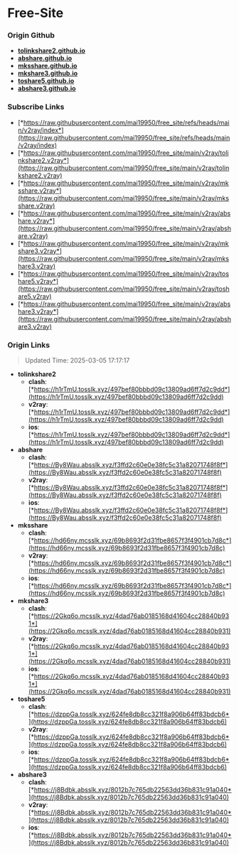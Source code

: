 # Free-Site

### Origin Github

- [**tolinkshare2.github.io**](https://github.com/tolinkshare2/tolinkshare2.github.io)
- [**abshare.github.io**](https://github.com/abshare/abshare.github.io)
- [**mksshare.github.io**](https://github.com/mksshare/mksshare.github.io)
- [**mkshare3.github.io**](https://github.com/mkshare3/mkshare3.github.io)
- [**toshare5.github.io**](https://github.com/toshare5/toshare5.github.io)
- [**abshare3.github.io**](https://github.com/abshare3/abshare3.github.io)

### Subscribe Links

- [*https://raw.githubusercontent.com/mai19950/free_site/refs/heads/main/v2ray/index*](https://raw.githubusercontent.com/mai19950/free_site/refs/heads/main/v2ray/index)
- [*https://raw.githubusercontent.com/mai19950/free_site/main/v2ray/tolinkshare2.v2ray*](https://raw.githubusercontent.com/mai19950/free_site/main/v2ray/tolinkshare2.v2ray)
- [*https://raw.githubusercontent.com/mai19950/free_site/main/v2ray/mksshare.v2ray*](https://raw.githubusercontent.com/mai19950/free_site/main/v2ray/mksshare.v2ray)
- [*https://raw.githubusercontent.com/mai19950/free_site/main/v2ray/abshare.v2ray*](https://raw.githubusercontent.com/mai19950/free_site/main/v2ray/abshare.v2ray)
- [*https://raw.githubusercontent.com/mai19950/free_site/main/v2ray/mkshare3.v2ray*](https://raw.githubusercontent.com/mai19950/free_site/main/v2ray/mkshare3.v2ray)
- [*https://raw.githubusercontent.com/mai19950/free_site/main/v2ray/toshare5.v2ray*](https://raw.githubusercontent.com/mai19950/free_site/main/v2ray/toshare5.v2ray)
- [*https://raw.githubusercontent.com/mai19950/free_site/main/v2ray/abshare3.v2ray*](https://raw.githubusercontent.com/mai19950/free_site/main/v2ray/abshare3.v2ray)

### Origin Links

> Updated Time: 2025-03-05 17:17:17

- **tolinkshare2**
  - **clash**: [*https://h1rTmU.tosslk.xyz/497bef80bbbd09c13809ad6ff7d2c9dd*](https://h1rTmU.tosslk.xyz/497bef80bbbd09c13809ad6ff7d2c9dd)
  - **v2ray**: [*https://h1rTmU.tosslk.xyz/497bef80bbbd09c13809ad6ff7d2c9dd*](https://h1rTmU.tosslk.xyz/497bef80bbbd09c13809ad6ff7d2c9dd)
  - **ios**: [*https://h1rTmU.tosslk.xyz/497bef80bbbd09c13809ad6ff7d2c9dd*](https://h1rTmU.tosslk.xyz/497bef80bbbd09c13809ad6ff7d2c9dd)
- **abshare**
  - **clash**: [*https://By8Wau.absslk.xyz/f3ffd2c60e0e38fc5c31a82071748f8f*](https://By8Wau.absslk.xyz/f3ffd2c60e0e38fc5c31a82071748f8f)
  - **v2ray**: [*https://By8Wau.absslk.xyz/f3ffd2c60e0e38fc5c31a82071748f8f*](https://By8Wau.absslk.xyz/f3ffd2c60e0e38fc5c31a82071748f8f)
  - **ios**: [*https://By8Wau.absslk.xyz/f3ffd2c60e0e38fc5c31a82071748f8f*](https://By8Wau.absslk.xyz/f3ffd2c60e0e38fc5c31a82071748f8f)
- **mksshare**
  - **clash**: [*https://hd66ny.mcsslk.xyz/69b8693f2d31fbe8657f3f4901cb7d8c*](https://hd66ny.mcsslk.xyz/69b8693f2d31fbe8657f3f4901cb7d8c)
  - **v2ray**: [*https://hd66ny.mcsslk.xyz/69b8693f2d31fbe8657f3f4901cb7d8c*](https://hd66ny.mcsslk.xyz/69b8693f2d31fbe8657f3f4901cb7d8c)
  - **ios**: [*https://hd66ny.mcsslk.xyz/69b8693f2d31fbe8657f3f4901cb7d8c*](https://hd66ny.mcsslk.xyz/69b8693f2d31fbe8657f3f4901cb7d8c)
- **mkshare3**
  - **clash**: [*https://2Gkq6o.mcsslk.xyz/4dad76ab0185168d41604cc28840b931*](https://2Gkq6o.mcsslk.xyz/4dad76ab0185168d41604cc28840b931)
  - **v2ray**: [*https://2Gkq6o.mcsslk.xyz/4dad76ab0185168d41604cc28840b931*](https://2Gkq6o.mcsslk.xyz/4dad76ab0185168d41604cc28840b931)
  - **ios**: [*https://2Gkq6o.mcsslk.xyz/4dad76ab0185168d41604cc28840b931*](https://2Gkq6o.mcsslk.xyz/4dad76ab0185168d41604cc28840b931)
- **toshare5**
  - **clash**: [*https://dzppGa.tosslk.xyz/624fe8db8cc321f8a906b64ff83bdcb6*](https://dzppGa.tosslk.xyz/624fe8db8cc321f8a906b64ff83bdcb6)
  - **v2ray**: [*https://dzppGa.tosslk.xyz/624fe8db8cc321f8a906b64ff83bdcb6*](https://dzppGa.tosslk.xyz/624fe8db8cc321f8a906b64ff83bdcb6)
  - **ios**: [*https://dzppGa.tosslk.xyz/624fe8db8cc321f8a906b64ff83bdcb6*](https://dzppGa.tosslk.xyz/624fe8db8cc321f8a906b64ff83bdcb6)
- **abshare3**
  - **clash**: [*https://j8Bdbk.absslk.xyz/8012b7c765db22563dd36b831c91a040*](https://j8Bdbk.absslk.xyz/8012b7c765db22563dd36b831c91a040)
  - **v2ray**: [*https://j8Bdbk.absslk.xyz/8012b7c765db22563dd36b831c91a040*](https://j8Bdbk.absslk.xyz/8012b7c765db22563dd36b831c91a040)
  - **ios**: [*https://j8Bdbk.absslk.xyz/8012b7c765db22563dd36b831c91a040*](https://j8Bdbk.absslk.xyz/8012b7c765db22563dd36b831c91a040)
